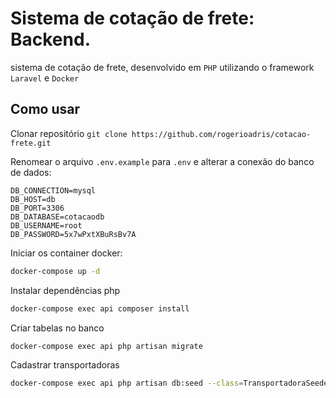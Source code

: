 # Sistema de cotação de frete: Backend.

sistema de cotação de frete, desenvolvido em `PHP` utilizando o
framework `Laravel` e `Docker`

## Como usar

Clonar repositório `git clone https://github.com/rogerioadris/cotacao-frete.git`

Renomear o arquivo `.env.example` para `.env` e alterar a conexão do banco de dados:

```
DB_CONNECTION=mysql
DB_HOST=db
DB_PORT=3306
DB_DATABASE=cotacaodb
DB_USERNAME=root
DB_PASSWORD=5x7wPxtXBuRsBv7A
```

Iniciar os container docker:

```sh
docker-compose up -d
```

Instalar dependências php

```sh
docker-compose exec api composer install
```

Criar tabelas no banco

```sh
docker-compose exec api php artisan migrate
```

Cadastrar transportadoras

```sh
docker-compose exec api php artisan db:seed --class=TransportadoraSeeder
```

